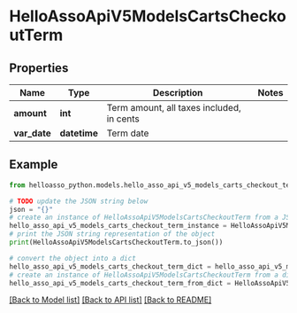 # HelloAssoApiV5ModelsCartsCheckoutTerm


## Properties

Name | Type | Description | Notes
------------ | ------------- | ------------- | -------------
**amount** | **int** | Term amount, all taxes included, in cents | 
**var_date** | **datetime** | Term date | 

## Example

```python
from helloasso_python.models.hello_asso_api_v5_models_carts_checkout_term import HelloAssoApiV5ModelsCartsCheckoutTerm

# TODO update the JSON string below
json = "{}"
# create an instance of HelloAssoApiV5ModelsCartsCheckoutTerm from a JSON string
hello_asso_api_v5_models_carts_checkout_term_instance = HelloAssoApiV5ModelsCartsCheckoutTerm.from_json(json)
# print the JSON string representation of the object
print(HelloAssoApiV5ModelsCartsCheckoutTerm.to_json())

# convert the object into a dict
hello_asso_api_v5_models_carts_checkout_term_dict = hello_asso_api_v5_models_carts_checkout_term_instance.to_dict()
# create an instance of HelloAssoApiV5ModelsCartsCheckoutTerm from a dict
hello_asso_api_v5_models_carts_checkout_term_from_dict = HelloAssoApiV5ModelsCartsCheckoutTerm.from_dict(hello_asso_api_v5_models_carts_checkout_term_dict)
```
[[Back to Model list]](../README.md#documentation-for-models) [[Back to API list]](../README.md#documentation-for-api-endpoints) [[Back to README]](../README.md)


